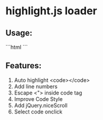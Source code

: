 # highlight.js loader

<h2>Usage:</h2>
```html
<link rel="stylesheet" href="styles/monokai_sublime.css">
<script src="highlight.pack.js"></script>
<script src="highlightjs_loader.js"></script>
```

<h2>Features:</h2>
<ol>
<li>Auto highlight &lt;code&gt;&lt;/code&gt;</li>
<li>Add line numbers</li>
<li>Escape &lt;&quot;&gt; inside code tag</li>
<li>Improve Code Style</li>
<li>Add jQuery.niceScroll</li>
<li>Select code onclick</li>
</ol>
